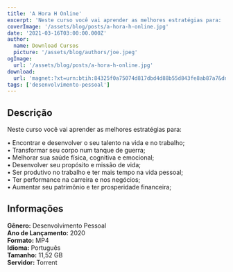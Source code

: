 ```yaml
---
title: 'A Hora H Online'
excerpt: 'Neste curso você vai aprender as melhores estratégias para:  • Encontrar e desenvolver o seu talento na vida e no trabalho;  • Transformar seu corpo num tanque de guerra;  • Melhorar sua saúde física, cognitiva e emocional;  • Desenvolver seu propósito e missão de vida;  • Se'
coverImage: '/assets/blog/posts/a-hora-h-online.jpg'
date: '2021-03-16T03:00:00.000Z'
author:
  name: Download Cursos
  picture: '/assets/blog/authors/joe.jpeg'
ogImage:
  url: '/assets/blog/posts/a-hora-h-online.jpg'
download:
  url: 'magnet:?xt=urn:btih:84325f0a75074d817dbd4d88b55d843fe8ab87a7&dn=curso&tr=udp%3a%2f%2ftracker.openbittorrent.com%3a1337%2fannounce&tr=udp%3a%2f%2ftracker.opentrackr.org%3a1337%2fannounce'
tags: ['desenvolvimento-pessoal']
---
```

<h2>Descrição</h2>
<p>Neste curso você vai aprender as melhores estratégias para:</p><p>• Encontrar e desenvolver o seu talento na vida e no trabalho;<br/> • Transformar seu corpo num tanque de guerra;<br/> • Melhorar sua saúde física, cognitiva e emocional;<br/> • Desenvolver seu propósito e missão de vida;<br/> • Ser produtivo no trabalho e ter mais tempo na vida pessoal;<br/> • Ter performance na carreira e nos negócios;<br/> • Aumentar seu patrimônio e ter prosperidade financeira;</p><h2>Informações</h2><p><strong>Gênero:</strong> Desenvolvimento Pessoal<br/> <strong>Ano de Lançamento:</strong> 2020<br/> <strong>Formato:</strong> MP4<br/> <strong>Idioma:</strong> Português<br/> <strong>Tamanho:</strong> 11,52 GB<br/> <strong>Servidor:</strong> Torrent</p>